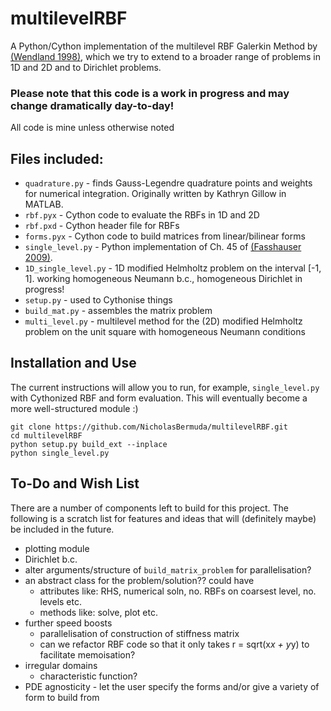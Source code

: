 # multilevelRBF
A Python/Cython implementation of the multilevel RBF Galerkin Method by [(Wendland 1998)](https://www.researchgate.net/publication/2296448_Numerical_Solution_of_Variational_Problems_by_Radial_Basis_Functions), which we try to extend to a broader range of problems in 1D and 2D and to Dirichlet problems.

### Please note that this code is a work in progress and may change dramatically day-to-day!

All code is mine unless otherwise noted

Files included:
--------------------
* `quadrature.py` - finds Gauss-Legendre quadrature points and weights for numerical integration. Originally written by Kathryn Gillow in MATLAB.
* `rbf.pyx` - Cython code to evaluate the RBFs in 1D and 2D
* `rbf.pxd` - Cython header file for RBFs
* `forms.pyx` - Cython code to build matrices from linear/bilinear forms
* `single_level.py` - Python implementation of Ch. 45 of [(Fasshauser 2009)](https://uk.mathworks.com/support/books/book48894.html).
* `1D_single_level.py` - 1D modified Helmholtz problem on the interval [-1, 1]. working homogeneous Neumann b.c., homogeneous Dirichlet in progress!
* `setup.py` - used to Cythonise things
* `build_mat.py` - assembles the matrix problem
* `multi_level.py` - multilevel method for the (2D) modified Helmholtz problem on the unit square with homogeneous Neumann conditions

Installation and Use
--------------------
The current instructions will allow you to run, for example, `single_level.py` with Cythonized RBF and form evaluation. This will eventually become a more well-structured module :)

	git clone https://github.com/NicholasBermuda/multilevelRBF.git
	cd multilevelRBF
	python setup.py build_ext --inplace
	python single_level.py

To-Do and Wish List
---------------------
There are a number of components left to build for this project. The following is a scratch list for features and ideas that will (definitely maybe) be included in the future.

* plotting module
* Dirichlet b.c.
* alter arguments/structure of `build_matrix_problem` for parallelisation?
* an abstract class for the problem/solution?? could have
	* attributes like: RHS, numerical soln, no. RBFs on coarsest level, no. levels etc.
	* methods like: solve, plot etc.
* further speed boosts
	* parallelisation of construction of stiffness matrix
	* can we refactor RBF code so that it only takes r = sqrt(x*x + y*y) to facilitate memoisation?
* irregular domains
	* characteristic function?
* PDE agnosticity - let the user specify the forms and/or give a variety of form to build from